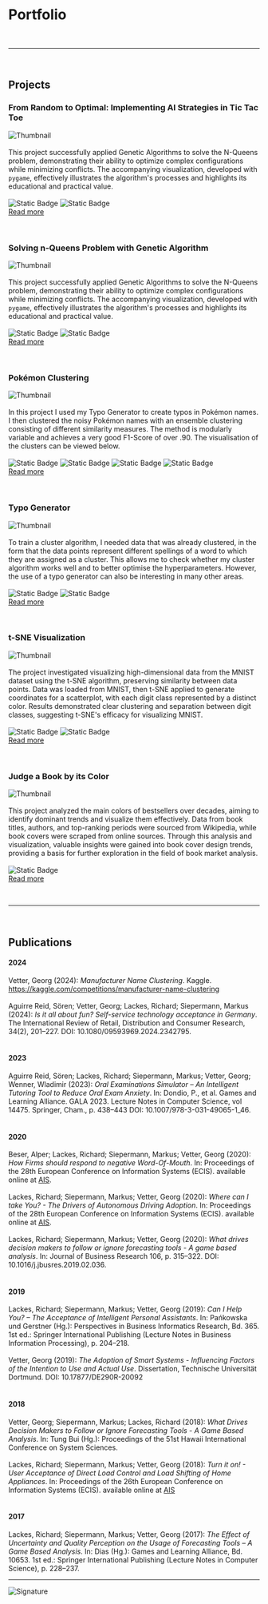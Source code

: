 # Portfolio

<br>

***

<br>

## Projects

### From Random to Optimal: Implementing AI Strategies in Tic Tac Toe
![Thumbnail](/assets/nqueens/pictures/8queens_banner.png)<br><br>
This project successfully applied Genetic Algorithms to solve the N-Queens problem, demonstrating their ability to optimize complex configurations while minimizing conflicts. The accompanying visualization, developed with `pygame`, effectively illustrates the algorithm's processes and highlights its educational and practical value. <br><br>
![Static Badge](https://img.shields.io/badge/Optimization-blue) ![Static Badge](https://img.shields.io/badge/Data_Visualization-blue)<br>
[Read more](/assets/tic_tac_toe/text/tictactoe.md)

<br>


### Solving n-Queens Problem with Genetic Algorithm
![Thumbnail](/assets/nqueens/pictures/8queens_banner.png)<br><br>
This project successfully applied Genetic Algorithms to solve the N-Queens problem, demonstrating their ability to optimize complex configurations while minimizing conflicts. The accompanying visualization, developed with `pygame`, effectively illustrates the algorithm's processes and highlights its educational and practical value. <br><br>
![Static Badge](https://img.shields.io/badge/Optimization-blue) ![Static Badge](https://img.shields.io/badge/Data_Visualization-blue)<br>
[Read more](/assets/nqueens/text/nqueens.md)

<br>

### Pokémon Clustering
![Thumbnail](/assets/clustering/BlogPost/pictures/graph%20(1).png)<br><br>
In this project I used my Typo Generator to create typos in Pokémon names. I then clustered the noisy Pokémon names with an ensemble clustering consisting of different similarity measures. The method is modularly variable and achieves a very good F1-Score of over .90. The visualisation of the clusters can be viewed below. <br><br>
![Static Badge](https://img.shields.io/badge/NLP-blue) ![Static Badge](https://img.shields.io/badge/Clustering-blue) ![Static Badge](https://img.shields.io/badge/Machine_Learning-blue) ![Static Badge](https://img.shields.io/badge/Data_Visualization-blue)<br>
[Read more](/assets/clustering/BlogPost/Text/clustering.md)

<br>

### Typo Generator
![Thumbnail](/assets/typo_generator/pictures/pexels-kaboompics-com-6061.jpg)<br><br>
To train a cluster algorithm, I needed data that was already clustered, in the form that the data points represent different spellings of a word to which they are assigned as a cluster. This allows me to check whether my cluster algorithm works well and to better optimise the hyperparameters. However, the use of a typo generator can also be interesting in many other areas. <br><br>
![Static Badge](https://img.shields.io/badge/NLP-blue) ![Static Badge](https://img.shields.io/badge/Machine_Learning-blue) <br>
[Read more](/assets/typo_generator/text/typo_generator.md)

<br>

### t-SNE Visualization
![Thumbnail](/assets/tsne/pictures/clusters.png)<br><br>
The project investigated visualizing high-dimensional data from the MNIST dataset using the t-SNE algorithm, preserving similarity between data points. Data was loaded from MNIST, then t-SNE applied to generate coordinates for a scatterplot, with each digit class represented by a distinct color. Results demonstrated clear clustering and separation between digit classes, suggesting t-SNE's efficacy for visualizing MNIST.<br><br>
![Static Badge](https://img.shields.io/badge/Data_Visualization-blue) ![Static Badge](https://img.shields.io/badge/Clustering-blue)<br>
[Read more](/assets/tsne/text/tsne.md)

<br>

### Judge a Book by its Color
![Thumbnail](/assets/book_visualisation/pictures/title.png)<br><br>
This project analyzed the main colors of bestsellers over decades, aiming to identify dominant trends and visualize them effectively. Data from book titles, authors, and top-ranking periods were sourced from Wikipedia, while book covers were scraped from online sources. Through this analysis and visualization, valuable insights were gained into book cover design trends, providing a basis for further exploration in the field of book market analysis.<br><br>
![Static Badge](https://img.shields.io/badge/Data_Visualization-blue)<br>
[Read more](/assets/book_visualisation/text/book_visualization.md)

<br>

***

<br>

## Publications
#### 2024
Vetter, Georg (2024): _Manufacturer Name Clustering_. Kaggle. https://kaggle.com/competitions/manufacturer-name-clustering<br>
<br>
Aguirre Reid, Sören; Vetter, Georg; Lackes, Richard; Siepermann, Markus (2024): _Is it all about fun? Self-service technology acceptance in Germany_. The International Review of Retail, Distribution and Consumer Research, 34(2), 201–227. DOI: 10.1080/09593969.2024.2342795.<br>
<br>
#### 2023
Aguirre Reid, Sören; Lackes, Richard;  Siepermann, Markus; Vetter, Georg; Wenner, Wladimir (2023): _Oral Examinations Simulator – An Intelligent Tutoring Tool to Reduce Oral Exam Anxiety_.  In: Dondio, P., et al. Games and Learning Alliance. GALA 2023. Lecture Notes in Computer Science, vol 14475. Springer, Cham., p. 438–443 DOI: 10.1007/978-3-031-49065-1_46.<br>
<br>
#### 2020
Beser, Alper; Lackes, Richard; Siepermann, Markus; Vetter, Georg (2020): _How Firms should respond to negative Word-Of-Mouth_. In: Proceedings of the 28th European Conference on Information Systems (ECIS). available online at [AIS](https://aisel.aisnet.org/ecis2020_rp/148).<br>
<br>
Lackes, Richard; Siepermann, Markus; Vetter, Georg (2020): _Where can I take You? - The Drivers of Autonomous Driving Adoption_. In: Proceedings of the 28th European Conference on Information Systems (ECIS). available online at [AIS](https://aisel.aisnet.org/ecis2020_rp/159).<br>
<br>
Lackes, Richard; Siepermann, Markus; Vetter, Georg (2020): _What drives decision makers to follow or ignore forecasting tools - A game based analysis_. In: Journal of Business Research 106, p. 315–322. DOI: 10.1016/j.jbusres.2019.02.036.<br>
<br>
#### 2019
Lackes, Richard; Siepermann, Markus; Vetter, Georg (2019): _Can I Help You? – The Acceptance of Intelligent Personal Assistants_. In: Pańkowska und Gerstner (Hg.): Perspectives in Business Informatics Research, Bd. 365. 1st ed.: Springer International Publishing (Lecture Notes in Business Information Processing), p. 204–218.<br>
<br>
Vetter, Georg (2019): _The Adoption of Smart Systems - Influencing Factors of the Intention to Use and Actual Use_. Dissertation, Technische Universität Dortmund. DOI: 10.17877/DE290R-20092 <br>
<br>
#### 2018
Vetter, Georg; Siepermann, Markus; Lackes, Richard (2018): _What Drives Decision Makers to Follow or Ignore Forecasting Tools - A Game Based Analysis_. In: Tung Bui (Hg.): Proceedings of the 51st Hawaii International Conference on System Sciences.<br>
<br>
Lackes, Richard; Siepermann, Markus; Vetter, Georg (2018): _Turn it on! - User Acceptance of Direct Load Control and Load Shifting of Home Appliances_. In: Proceedings of the 26th European Conference on Information Systems (ECIS). available online at [AIS](https://aisel.aisnet.org/ecis2018_rp/98)<br>
<br>
#### 2017
Lackes, Richard; Siepermann, Markus; Vetter, Georg (2017): _The Effect of Uncertainty and Quality Perception on the Usage of Forecasting Tools – A Game Based Analysis_. In: Dias (Hg.): Games and Learning Alliance, Bd. 10653. 1st ed.: Springer International Publishing (Lecture Notes in Computer Science), p. 228–237.


***

![Signature](/assets/Unterschrift.jpg)
